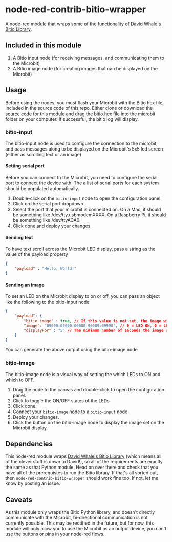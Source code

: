 # node-red-contrib-bitio-wrapper

A node-red module that wraps some of the functionality of [David Whale's Bitio Library](https://github.com/whaleygeek/bitio/).

## Included in this module

1. A Bitio input node (for receiving messages, and communicating them to the Microbit)
2. A Bitio image node (for creating images that can be displayed on the Microbit)

## Usage

Before using the nodes, you must flash your Microbit with the Bitio hex file, included in the source code of this repo. Either clone or download the [source code](https://github.com/seanmtracey/node-red-bitio-wrapper) for this module and drag the bitio.hex file into the microbit folder on your computer. If successful, the bitio log will display.

### bitio-input

The bitio-input node is used to configure the connection to the microbit, and pass messages along to be displayed on the Microbit's 5x5 led screen (either as scrolling text or an image)

#### Setting serial port

Before you can connect to the Microbit, you need to configure the serial port to connect the device with. The a list of serial ports for each system should be populated automatically. 

1. Double-click on the `bitio-input` node to open the configuration panel
2. Click on the serial port dropdown
3. Select the port that your microbit is connected on. On a Mac, it should be something like /dev/tty.usbmodemXXXX. On a Raspberry Pi, it should be something like /dev/ttyACA0.
4. Click done and deploy your changes.

#### Sending text
To have text scroll across the Microbit LED display, pass a string as the value of the payload property

```JSON
{
    "payload" : "Hello, World!"
}
```

#### Sending an image

To set an LED on the Microbit display to on or off, you can pass an object like the following to the bitio-input node:

```JSON
{
    "payload": { 
        "bitio_image" : true, // If this value is not set, the image will not be displayed
        "image": "09090:09090:00000:90009:09990", // 9 = LED ON, 0 = LED OFF
        "displayFor" : "5" // The minimum number of seconds the image should display for. Some systems will allow the image to display for longer
    } 
}

```
You can generate the above output using the bitio-image node

### bitio-image

The bitio-image node is a visual way of setting the which LEDs to ON and which to OFF. 

1. Drag the node to the canvas and double-click to open the configuration panel. 
2. Click to toggle the ON/OFF states of the LEDs
3. Click done.
4. Connect your `bitio-image` node to a `bitio-input` node
5. Deploy your changes.
6. Click the button on the bitio-image node to display the image set on the Microbit display.

## Dependencies

This node-red module wraps [David Whale's Bitio Library](https://github.com/whaleygeek/bitio/) (which means all of the clever stuff is down to David!), so all of the requirements are exactly the same as that Python module. Head on over there and check that you have all of the prerequistes to run the Bitio library. If that's all sorted out, then `node-red-contrib-bitio-wrapper` should work fine too. If not, let me know by posting an issue.

## Caveats

As this module only wraps the Bitio Python library, and doesn't directly communicate with the Microbit, bi-directional communication is not currently possible. This may be rectified in the future, but for now, this module will only allow you to use the Microbit as an output device, you can't use the buttons or pins in your node-red flows.